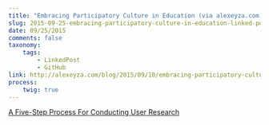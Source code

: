 ```yaml
---
title: "Embracing Participatory Culture in Education (via alexeyza.com)"
slug: 2015-09-25-embracing-participatory-culture-in-education-linked-post
date: 09/25/2015
comments: false
taxonomy:
    tags:
        - LinkedPost
        - GitHub
link: http://alexeyza.com/blog/2015/09/10/embracing-participatory-culture-in-education
process:
    twig: true
---
```


<a class="embedly-card" data-card-align="left" href="http://alexeyza.com/blog/2015/09/10/embracing-participatory-culture-in-education/">A Five-Step Process For Conducting User Research</a>
<script async src="//cdn.embedly.com/widgets/platform.js" charset="UTF-8"></script>
